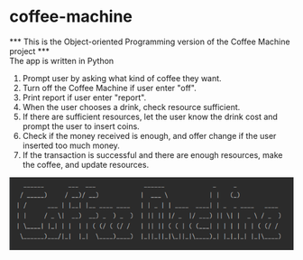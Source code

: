 # coffee-machine

*** This is the Object-oriented Programming version of the Coffee Machine project ***  
The app is written in Python
  
1. Prompt user by asking what kind of coffee they want.  
2. Turn off the Coffee Machine if user enter "off".  
3. Print report if user enter "report".  
4. When the user chooses a drink, check resource sufficient.  
5. If there are sufficient resources, let the user know the drink cost and prompt the user to insert coins.  
6. Check if the money received is enough, and offer change if the user inserted too much money.  
7. If the transaction is successful and there are enough resources, make the coffee, and update resources.

  ![](screenshot.png)
